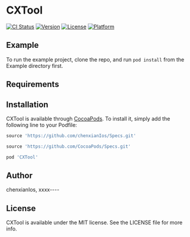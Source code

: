# CXTool

[![CI Status](https://img.shields.io/travis/chenxianIos/CXTool.svg?style=flat)](https://travis-ci.org/chenxianIos/CXTool)
[![Version](https://img.shields.io/cocoapods/v/CXTool.svg?style=flat)](https://cocoapods.org/pods/CXTool)
[![License](https://img.shields.io/cocoapods/l/CXTool.svg?style=flat)](https://cocoapods.org/pods/CXTool)
[![Platform](https://img.shields.io/cocoapods/p/CXTool.svg?style=flat)](https://cocoapods.org/pods/CXTool)

## Example

To run the example project, clone the repo, and run `pod install` from the Example directory first.

## Requirements

## Installation

CXTool is available through [CocoaPods](https://cocoapods.org). To install
it, simply add the following line to your Podfile:

```ruby
source 'https://github.com/chenxianIos/Specs.git' 
```

```ruby
source 'https://github.com/CocoaPods/Specs.git'
```

```ruby
pod 'CXTool'
```

## Author

chenxianIos, xxxx----

## License

CXTool is available under the MIT license. See the LICENSE file for more info.
